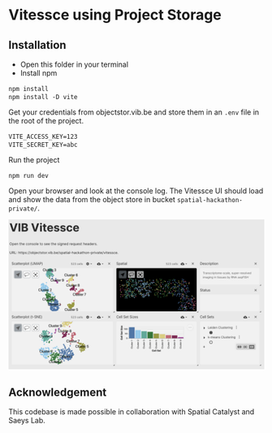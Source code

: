 # Vitessce using Project Storage

## Installation

- Open this folder in your terminal
- Install npm

```
npm install
npm install -D vite
```

Get your credentials from objectstor.vib.be and store them in an `.env` file in the root of the project.

```
VITE_ACCESS_KEY=123
VITE_SECRET_KEY=abc
```

Run the project
```
npm run dev
```

Open your browser and look at the console log. The Vitessce UI should load and show the data from the object store  in bucket `spatial-hackathon-private/`.

![Vitessce UI](./public/Screenshot%202024-09-18%20at%2023.06.16.png)


## Acknowledgement

This codebase is made possible in collaboration with Spatial Catalyst and Saeys Lab.

